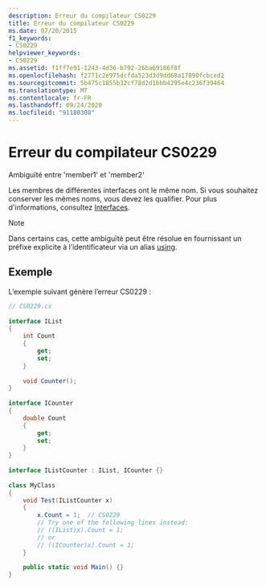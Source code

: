 ```yaml
---
description: Erreur du compilateur CS0229
title: Erreur du compilateur CS0229
ms.date: 07/20/2015
f1_keywords:
- CS0229
helpviewer_keywords:
- CS0229
ms.assetid: f1ff7e91-1243-4d36-b792-26ba69186f8f
ms.openlocfilehash: f2771c2e975dcfda523d3d9dd68a17890fcbced2
ms.sourcegitcommit: 5b475c1855b32cf78d2d1bbb4295e4c236f39464
ms.translationtype: MT
ms.contentlocale: fr-FR
ms.lasthandoff: 09/24/2020
ms.locfileid: "91180308"
---
```

# <a name="compiler-error-cs0229"></a>Erreur du compilateur CS0229

Ambiguïté entre 'member1' et 'member2'  
  
 Les membres de différentes interfaces ont le même nom. Si vous souhaitez conserver les mêmes noms, vous devez les qualifier. Pour plus d'informations, consultez [Interfaces](../../programming-guide/interfaces/index.md).  
  
> [!NOTE]
> Dans certains cas, cette ambiguïté peut être résolue en fournissant un préfixe explicite à l’identificateur via un alias [using](../keywords/using-directive.md).  
  
## <a name="example"></a>Exemple  

 L’exemple suivant génère l’erreur CS0229 :  
  
```csharp  
// CS0229.cs  
  
interface IList  
{  
    int Count  
    {  
        get;  
        set;  
    }  
  
    void Counter();  
}  
  
interface ICounter  
{  
    double Count  
    {  
        get;  
        set;  
    }  
}  
  
interface IListCounter : IList, ICounter {}  
  
class MyClass  
{  
    void Test(IListCounter x)  
    {  
        x.Count = 1;  // CS0229  
        // Try one of the following lines instead:  
        // ((IList)x).Count = 1;  
        // or  
        // ((ICounter)x).Count = 1;  
    }  
  
    public static void Main() {}  
}  
```
